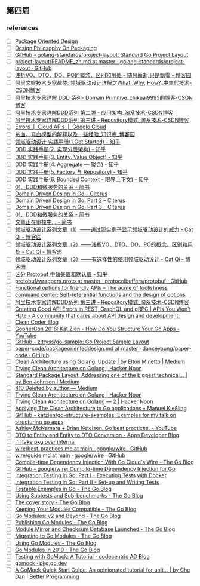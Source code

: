 ## 第四周

### references

- [ ] [Package Oriented Design](https://www.ardanlabs.com/blog/2017/02/package-oriented-design.html)
- [ ] [Design Philosophy On Packaging](https://www.ardanlabs.com/blog/2017/02/design-philosophy-on-packaging.html)
- [ ] [GitHub - golang-standards/project-layout: Standard Go Project Layout](https://github.com/golang-standards/project-layout)
- [ ] [project-layout/README_zh.md at master · golang-standards/project-layout · GitHub](https://github.com/golang-standards/project-layout/blob/master/README_zh.md)
- [ ] [浅析VO、DTO、DO、PO的概念、区别和用处 - 随风而逝,只是飘零 - 博客园](https://www.cnblogs.com/zxf330301/p/6534643.html)
- [ ] [阿里文娱技术专家战獒: 领域驱动设计详解之What, Why, How?_中生代技术-CSDN博客](https://blog.csdn.net/k6T9Q8XKs6iIkZPPIFq/article/details/109192475?ops_request_misc=%257B%2522request%255Fid%2522%253A%2522160561008419724839224387%2522%252C%2522scm%2522%253A%252220140713.130102334.pc%255Fall.%2522%257D&request_id=160561008419724839224387&biz_id=0&utm_medium=distribute.pc_search_result.none-task-blog-2~all~first_rank_v2~rank_v28-6-109192475.first_rank_ecpm_v3_pc_rank_v2&utm_term=阿里技术专家详解DDD系列&spm=1018.2118.3001.4449)
- [ ] [阿里技术专家详解 DDD 系列- Domain Primitive_chikuai9995的博客-CSDN博客](https://blog.csdn.net/chikuai9995/article/details/100723540?biz_id=102&utm_term=阿里技术专家详解DDD系列&utm_medium=distribute.pc_search_result.none-task-blog-2~all~sobaiduweb~default-0-100723540&spm=1018.2118.3001.4449)
- [ ] [阿里技术专家详解DDD系列 第二弹 - 应用架构_淘系技术-CSDN博客](https://blog.csdn.net/Taobaojishu/article/details/101444324?ops_request_misc=%257B%2522request%255Fid%2522%253A%2522160561008419724838528569%2522%252C%2522scm%2522%253A%252220140713.130102334..%2522%257D&request_id=160561008419724838528569&biz_id=0&utm_medium=distribute.pc_search_result.none-task-blog-2~all~top_click~default-1-101444324.first_rank_ecpm_v3_pc_rank_v2&utm_term=阿里技术专家详解DDD系列&spm=1018.2118.3001.4449)
- [ ] [阿里技术专家详解DDD系列 第三讲 - Repository模式_淘系技术-CSDN博客](https://blog.csdn.net/taobaojishu/article/details/106152641)
- [ ] [Errors  |  Cloud APIs  |  Google Cloud](https://cloud.google.com/apis/design/errors)
- [ ] [贫血，充血模型的解释以及一些经验_知识库_博客园](https://kb.cnblogs.com/page/520743/)
- [ ] [领域驱动设计 实践手册(1.Get Started) - 知乎](https://zhuanlan.zhihu.com/p/105466656)
- [ ] [DDD 实践手册(2. 实现分层架构) - 知乎](https://zhuanlan.zhihu.com/p/105648986)
- [ ] [DDD 实践手册(3. Entity, Value Object) - 知乎](https://zhuanlan.zhihu.com/p/106634373)
- [ ] [DDD 实践手册(4. Aggregate — 聚合) - 知乎](https://zhuanlan.zhihu.com/p/107347593)
- [ ] [DDD 实践手册(5. Factory 与 Repository) - 知乎](https://zhuanlan.zhihu.com/p/109048532)
- [ ] [DDD 实践手册(6. Bounded Context - 限界上下文) - 知乎](https://zhuanlan.zhihu.com/p/110252394)
- [ ] [01、DDD和微服务的关系 - 简书](https://www.jianshu.com/p/dfa427762975)
- [ ] [Domain Driven Design in Go – Citerus](https://www.citerus.se/go-ddd/)
- [ ] [Domain Driven Design in Go: Part 2 – Citerus](https://www.citerus.se/part-2-domain-driven-design-in-go/)
- [ ] [Domain Driven Design in Go: Part 3 – Citerus](https://www.citerus.se/part-3-domain-driven-design-in-go/)
- [ ] [01、DDD和微服务的关系 - 简书](https://www.jianshu.com/p/dfa427762975)
- [ ] [文章正在审核中... - 简书](https://www.jianshu.com/p/5732b69bd1a1)
- [ ] [领域驱动设计系列文章（1）——通过现实例子显示领域驱动设计的威力 - Cat Qi - 博客园](https://www.cnblogs.com/qixuejia/p/10789612.html)
- [ ] [领域驱动设计系列文章（2）——浅析VO、DTO、DO、PO的概念、区别和用处 - Cat Qi - 博客园](https://www.cnblogs.com/qixuejia/p/4390086.html)
- [ ] [领域驱动设计系列文章（3）——有选择性的使用领域驱动设计 - Cat Qi - 博客园](https://www.cnblogs.com/qixuejia/p/10789621.html)
- [ ] [区分 Protobuf 中缺失值和默认值 - 知乎](https://zhuanlan.zhihu.com/p/46603988)
- [ ] [protobuf/wrappers.proto at master · protocolbuffers/protobuf · GitHub](https://github.com/protocolbuffers/protobuf/blob/master/src/google/protobuf/wrappers.proto)
- [ ] [Functional options for friendly APIs – The acme of foolishness](https://dave.cheney.net/2014/10/17/functional-options-for-friendly-apis)
- [ ] [command center: Self-referential functions and the design of options](https://commandcenter.blogspot.com/2014/01/self-referential-functions-and-design.html)
- [ ] [阿里技术专家详解DDD系列 第三讲 - Repository模式_淘系技术-CSDN博客](https://blog.csdn.net/taobaojishu/article/details/106152641)
- [ ] [Creating Good API Errors in REST, GraphQL and gRPC | APIs You Won't Hate - A community that cares about API design and development.](https://apisyouwonthate.com/blog/creating-good-api-errors-in-rest-graphql-and-grpc)
- [ ] [Clean Coder Blog](https://blog.cleancoder.com/uncle-bob/2012/08/13/the-clean-architecture.html)
- [ ] [GopherCon 2018: Kat Zien -  How Do You Structure Your Go Apps - YouTube](https://www.youtube.com/watch?v=oL6JBUk6tj0)
- [ ] [GitHub - zitryss/go-sample: Go Project Sample Layout](https://github.com/zitryss/go-sample)
- [ ] [paper-code/packageorienteddesign.md at master · danceyoung/paper-code · GitHub](https://github.com/danceyoung/paper-code/blob/master/package-oriented-design/packageorienteddesign.md)
- [ ] [Clean Architecture using Golang. Update | by Elton Minetto | Medium](https://medium.com/@eminetto/clean-architecture-using-golang-b63587aa5e3f)
- [ ] [Trying Clean Architecture on Golang | Hacker Noon](https://hackernoon.com/golang-clean-archithecture-efd6d7c43047)
- [ ] [Standard Package Layout. Addressing one of the biggest technical… | by Ben Johnson | Medium](https://medium.com/@benbjohnson/standard-package-layout-7cdbc8391fc1)
- [ ] [410 Deleted by author — Medium](https://medium.com/wtf-dial/wtf-dial-domain-model-9655cd523182)
- [ ] [Trying Clean Architecture on Golang | Hacker Noon](https://hackernoon.com/golang-clean-archithecture-efd6d7c43047)
- [ ] [Trying Clean Architecture on Golang — 2 | Hacker Noon](https://hackernoon.com/trying-clean-architecture-on-golang-2-44d615bf8fdf)
- [ ] [Applying The Clean Architecture to Go applications • Manuel Kießling](https://manuel.kiessling.net/2012/09/28/applying-the-clean-architecture-to-go-applications/)
- [ ] [GitHub - katzien/go-structure-examples: Examples for my talk on structuring go apps](https://github.com/katzien/go-structure-examples)
- [ ] [Ashley McNamara + Brian Ketelsen. Go best practices. - YouTube](https://www.youtube.com/watch?v=MzTcsI6tn-0)
- [ ] [DTO to Entity and Entity to DTO Conversion - Apps Developer Blog](https://www.appsdeveloperblog.com/dto-to-entity-and-entity-to-dto-conversion/)
- [ ] [I'll take pkg over internal](https://travisjeffery.com/b/2019/11/i-ll-take-pkg-over-internal/)
- [ ] [wire/best-practices.md at main · google/wire · GitHub](https://github.com/google/wire/blob/master/docs/best-practices.md)
- [ ] [wire/guide.md at main · google/wire · GitHub](https://github.com/google/wire/blob/master/docs/guide.md)
- [ ] [Compile-time Dependency Injection With Go Cloud's Wire - The Go Blog](https://blog.golang.org/wire)
- [ ] [GitHub - google/wire: Compile-time Dependency Injection for Go](https://github.com/google/wire)
- [ ] [Integration Testing in Go: Part I - Executing Tests with Docker](https://www.ardanlabs.com/blog/2019/03/integration-testing-in-go-executing-tests-with-docker.html)
- [ ] [Integration Testing in Go: Part II - Set-up and Writing Tests](https://www.ardanlabs.com/blog/2019/10/integration-testing-in-go-set-up-and-writing-tests.html)
- [ ] [Testable Examples in Go - The Go Blog](https://blog.golang.org/examples)
- [ ] [Using Subtests and Sub-benchmarks - The Go Blog](https://blog.golang.org/subtests)
- [ ] [The cover story - The Go Blog](https://blog.golang.org/cover)
- [ ] [Keeping Your Modules Compatible - The Go Blog](https://blog.golang.org/module-compatibility)
- [ ] [Go Modules: v2 and Beyond - The Go Blog](https://blog.golang.org/v2-go-modules)
- [ ] [Publishing Go Modules - The Go Blog](https://blog.golang.org/publishing-go-modules)
- [ ] [Module Mirror and Checksum Database Launched - The Go Blog](https://blog.golang.org/module-mirror-launch)
- [ ] [Migrating to Go Modules - The Go Blog](https://blog.golang.org/migrating-to-go-modules)
- [ ] [Using Go Modules - The Go Blog](https://blog.golang.org/using-go-modules)
- [ ] [Go Modules in 2019 - The Go Blog](https://blog.golang.org/modules2019)
- [ ] [Testing with GoMock: A Tutorial - codecentric AG Blog](https://blog.codecentric.de/en/2017/08/gomock-tutorial/)
- [ ] [gomock · pkg.go.dev](https://pkg.go.dev/github.com/golang/mock/gomock)
- [ ] [A GoMock Quick Start Guide. An opinionated tutorial for unit… | by Che Dan | Better Programming](https://medium.com/better-programming/a-gomock-quick-start-guide-71bee4b3a6f1)
